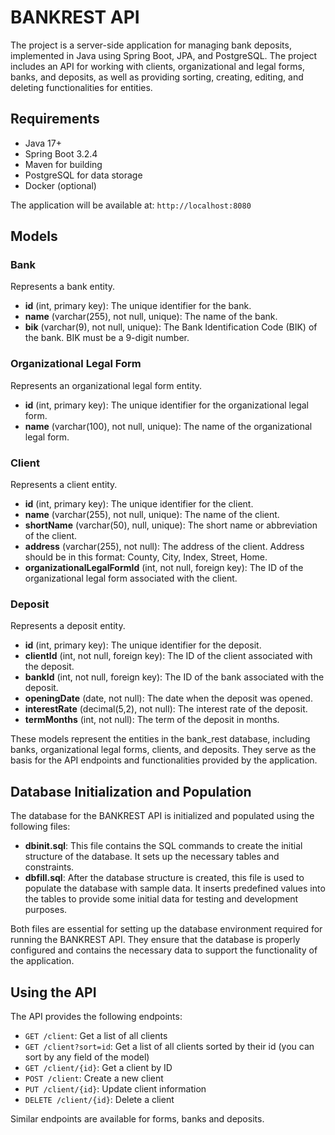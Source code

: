 # BANKREST API
The project is a server-side application for managing bank deposits, implemented in Java using Spring Boot, JPA, and PostgreSQL. The project includes an API for working with clients, organizational and legal forms, banks, and deposits, as well as providing sorting, creating, editing, and deleting functionalities for entities.

## Requirements

- Java 17+
- Spring Boot 3.2.4
- Maven for building
- PostgreSQL for data storage
- Docker (optional)

The application will be available at: `http://localhost:8080`

## Models

### Bank

Represents a bank entity.

- **id** (int, primary key): The unique identifier for the bank.
- **name** (varchar(255), not null, unique): The name of the bank.
- **bik** (varchar(9), not null, unique): The Bank Identification Code (BIK) of the bank. BIK must be a 9-digit number.

### Organizational Legal Form

Represents an organizational legal form entity.

- **id** (int, primary key): The unique identifier for the organizational legal form.
- **name** (varchar(100), not null, unique): The name of the organizational legal form.

### Client

Represents a client entity.

- **id** (int, primary key): The unique identifier for the client.
- **name** (varchar(255), not null, unique): The name of the client.
- **shortName** (varchar(50), null, unique): The short name or abbreviation of the client.
- **address** (varchar(255), not null): The address of the client. Address should be in this format: County, City, Index, Street, Home.
- **organizationalLegalFormId** (int, not null, foreign key): The ID of the organizational legal form associated with the client.

### Deposit

Represents a deposit entity.

- **id** (int, primary key): The unique identifier for the deposit.
- **clientId** (int, not null, foreign key): The ID of the client associated with the deposit.
- **bankId** (int, not null, foreign key): The ID of the bank associated with the deposit.
- **openingDate** (date, not null): The date when the deposit was opened.
- **interestRate** (decimal(5,2), not null): The interest rate of the deposit.
- **termMonths** (int, not null): The term of the deposit in months.

These models represent the entities in the bank_rest database, including banks, organizational legal forms, clients, and deposits. They serve as the basis for the API endpoints and functionalities provided by the application.

## Database Initialization and Population

The database for the BANKREST API is initialized and populated using the following files:

- **dbinit.sql**: This file contains the SQL commands to create the initial structure of the database. It sets up the necessary tables and constraints.
- **dbfill.sql**: After the database structure is created, this file is used to populate the database with sample data. It inserts predefined values into the tables to provide some initial data for testing and development purposes.

Both files are essential for setting up the database environment required for running the BANKREST API. They ensure that the database is properly configured and contains the necessary data to support the functionality of the application.


## Using the API

The API provides the following endpoints:

- `GET /client`: Get a list of all clients
- `GET /client?sort=id`: Get a list of all clients sorted by their id (you can sort by any field of the model)
- `GET /client/{id}`: Get a client by ID
- `POST /client`: Create a new client
- `PUT /client/{id}`: Update client information
- `DELETE /client/{id}`: Delete a client

Similar endpoints are available for forms, banks and deposits.
